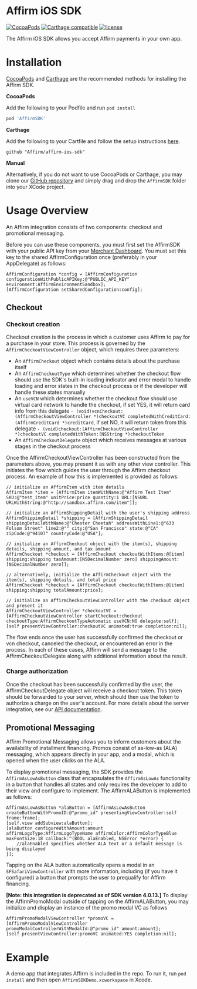 Affirm iOS SDK
==============
[![CocoaPods](https://img.shields.io/cocoapods/v/AffirmSDK.svg)](http://cocoadocs.org/docsets/AffirmSDK) [![Carthage compatible](https://img.shields.io/badge/Carthage-compatible-4BC51D.svg?style=flat)](https://github.com/Carthage/Carthage) [![license](https://img.shields.io/cocoapods/l/AffirmSDK.svg)]()

The Affirm iOS SDK allows you accept Affirm payments in your own app.

Installation
============

[CocoaPods](https://cocoapods.org/) and [Carthage](https://github.com/Carthage/Carthage) are the recommended methods for installing the Affirm SDK. 

<strong> CocoaPods </strong>

Add the following to your Podfile and run `pod install`
```ruby
pod 'AffirmSDK'
```

<strong> Carthage </strong>

Add the following to your Cartfile and follow the setup instructions [here](https://github.com/Carthage/Carthage#adding-frameworks-to-an-application).
```
github "Affirm/affirm-ios-sdk"
```
<strong> Manual </strong>

Alternatively, if you do not want to use CocoaPods or Carthage, you may clone our [GitHub repository](https://github.com/Affirm/affirm-ios-sdk) and simply drag and drop the `AffirmSDK` folder into your XCode project.

Usage Overview
==============

An Affirm integration consists of two components: checkout and promotional messaging.

Before you can use these components, you must first set the AffirmSDK with your public API key from your [Merchant Dashboard](https://sandbox.affirm.com/dashboard). You must set this key to the shared AffirmConfiguration once (preferably in your AppDelegate) as follows:
```
AffirmConfiguration *config = [AffirmConfiguration configurationWithPublicAPIKey:@"PUBLIC_API_KEY" environment:AffirmEnvironmentSandbox];
[AffirmConfiguration setSharedConfiguration:config];
```

## Checkout

### Checkout creation

Checkout creation is the process in which a customer uses Affirm to pay for a purchase in your store. This process is governed by the `AffirmCheckoutViewController` object, which requires three parameters:

- An `AffirmCheckout` object which contains details about the purchase itself
- An `AffirmCheckoutType` which determines whether the checkout flow should use the SDK's built-in loading indicator and error modal to handle loading and error states in the checkout process or if the developer will handle these states manually
- An `useVCN` which determines whether the checkout flow should use virtual card network to handle the checkout, if set YES, it will return card info from this delegate ```- (void)vcnCheckout:(AffirmCheckoutViewController *)checkoutVC completedWithCreditCard:(AffirmCreditCard *)creditCard```, if set NO, it will return token from this delegate ```- (void)checkout:(AffirmCheckoutViewController *)checkoutVC completedWithToken:(NSString *)checkoutToken```
- An `AffirmCheckoutDelegate` object which receives messages at various stages in the checkout process

Once the AffirmCheckoutViewController has been constructed from the parameters above, you may present it as with any other view controller. This initiates the flow which guides the user through the Affirm checkout process. An example of how this is implemented is provided as follows:
```
// initialize an AffirmItem with item details
AffirmItem *item = [AffirmItem itemWithName:@"Affirm Test Item" SKU:@"test_item" unitPrice:price quantity:1 URL:[NSURL URLWithString:@"http://sandbox.affirm.com/item"]];

// initialize an AffirmShippingDetail with the user's shipping address
AffirmShippingDetail *shipping = [AffirmShippingDetail shippingDetailWithName:@"Chester Cheetah" addressWithLine1:@"633 Folsom Street" line2:@"" city:@"San Francisco" state:@"CA" zipCode:@"94107" countryCode:@"USA"];

// initialize an AffirmCheckout object with the item(s), shipping details, shipping amount, and tax amount
AffirmCheckout *checkout = [AffirmCheckout checkoutWithItems:@[item] shipping:shipping taxAmount:[NSDecimalNumber zero] shippingAmount:[NSDecimalNumber zero]];

// alternatively, initialize the AffirmCheckout object with the item(s), shipping details, and total price
AffirmCheckout *checkout = [AffirmCheckout checkoutWithItems:@[item] shipping:shipping totalAmount:price];

// initialize an AffirmCheckoutViewController with the checkout object and present it
AffirmCheckoutViewController *checkoutVC = [AffirmCheckoutViewController startCheckout:checkout checkoutType:AffirmCheckoutTypeAutomatic useVCN:NO delegate:self];
[self presentViewController:checkoutVC animated:true completion:nil];
```

The flow ends once the user has successfully confirmed the checkout or vcn checkout, canceled the checkout, or encountered an error in the process. In each of these cases, Affirm will send a message to the AffirmCheckoutDelegate along with additional information about the result.

### Charge authorization

Once the checkout has been successfully confirmed by the user, the AffirmCheckoutDelegate object will receive a checkout token. This token should be forwarded to your server, which should then use the token to authorize a charge on the user's account. For more details about the server integration, see our [API documentation](https://docs.affirm.com/v2/api/charges/).

## Promotional Messaging

Affirm Promotional Messaging allows you to inform customers about the availability of installment financing. Promos consist of as-low-as (ALA) messaging, which appears directly in your app, and a modal, which is opened when the user clicks on the ALA.

To display promotional messaging, the SDK provides the `AffirmAsLowAsButton` class that encapsulates the `AffirmAsLowAs` functionality in a button that handles all states and only requires the developer to add to their view and configure to implement. The AffirmALAButton is implemented as follows:

```
AffirmAsLowAsButton *alaButton = [AffirmAsLowAsButton createButtonWithPromoID:@"promo_id" presentingViewController:self frame:frame];
[self.view addSubview:alaButton];
[alaButton configureWithAmount:amount affirmLogoType:AffirmLogoTypeName affirmColor:AffirmColorTypeBlue maxFontSize:18 callback:^(BOOL alaEnabled, NSError *error) {
    //alaEnabled specifies whether ALA text or a default message is being displayed
}];
```

Tapping on the ALA button automatically opens a modal in an `SFSafariViewController` with more information, including (if you have it configured) a button that prompts the user to prequalify for Affirm financing.

**[Note: this integration is deprecated as of SDK version 4.0.13.]** To display the AffirmPromoModal outside of tapping on the AffirmALAButton, you may initialize and display an instance of the promo modal VC as follows
```
AffirmPromoModalViewController *promoVC = [AffirmPromoModalViewController promoModalControllerWithModalId:@"promo_id" amount:amount];
[self presentViewController:promoVC animated:YES completion:nil];
```
Example
=======

A demo app that integrates Affirm is included in the repo. To run it, run `pod install` and then open `AffirmSDKDemo.xcworkspace` in Xcode.
